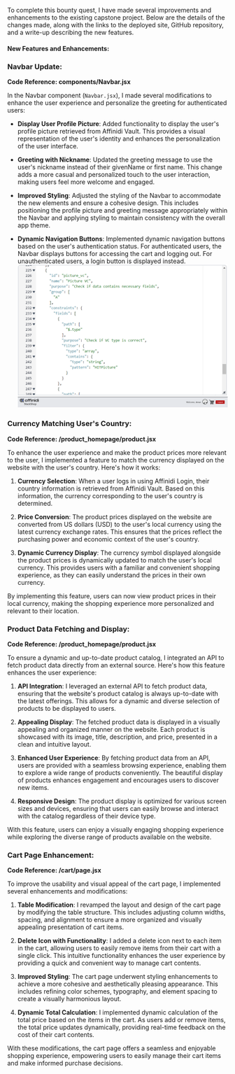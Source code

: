 To complete this bounty quest, I have made several improvements and enhancements to the existing capstone project. Below are the details of the changes made, along with the links to the deployed site, GitHub repository, and a write-up describing the new features.

#### New Features and Enhancements:

### Navbar Update:

**Code Reference: components/Navbar.jsx**

In the Navbar component (`Navbar.jsx`), I made several modifications to enhance the user experience and personalize the greeting for authenticated users:

- **Display User Profile Picture**: Added functionality to display the user's profile picture retrieved from Affinidi Vault. This provides a visual representation of the user's identity and enhances the personalization of the user interface.

- **Greeting with Nickname**: Updated the greeting message to use the user's nickname instead of their givenName or first name. This change adds a more casual and personalized touch to the user interaction, making users feel more welcome and engaged.

- **Improved Styling**: Adjusted the styling of the Navbar to accommodate the new elements and ensure a cohesive design. This includes positioning the profile picture and greeting message appropriately within the Navbar and applying styling to maintain consistency with the overall app theme.

- **Dynamic Navigation Buttons**: Implemented dynamic navigation buttons based on the user's authentication status. For authenticated users, the Navbar displays buttons for accessing the cart and logging out. For unauthenticated users, a login button is displayed instead.
  ![alt text](image.png)
  ![alt text](image-1.png)

### Currency Matching User's Country:

**Code Reference: /product_homepage/product.jsx**

To enhance the user experience and make the product prices more relevant to the user, I implemented a feature to match the currency displayed on the website with the user's country. Here's how it works:

1. **Currency Selection**: When a user logs in using Affinidi Login, their country information is retrieved from Affinidi Vault. Based on this information, the currency corresponding to the user's country is determined.

2. **Price Conversion**: The product prices displayed on the website are converted from US dollars (USD) to the user's local currency using the latest currency exchange rates. This ensures that the prices reflect the purchasing power and economic context of the user's country.

3. **Dynamic Currency Display**: The currency symbol displayed alongside the product prices is dynamically updated to match the user's local currency. This provides users with a familiar and convenient shopping experience, as they can easily understand the prices in their own currency.

By implementing this feature, users can now view product prices in their local currency, making the shopping experience more personalized and relevant to their location.

### Product Data Fetching and Display:

**Code Reference: /product_homepage/product.jsx**

To ensure a dynamic and up-to-date product catalog, I integrated an API to fetch product data directly from an external source. Here's how this feature enhances the user experience:

1. **API Integration**: I leveraged an external API to fetch product data, ensuring that the website's product catalog is always up-to-date with the latest offerings. This allows for a dynamic and diverse selection of products to be displayed to users.

2. **Appealing Display**: The fetched product data is displayed in a visually appealing and organized manner on the website. Each product is showcased with its image, title, description, and price, presented in a clean and intuitive layout.

3. **Enhanced User Experience**: By fetching product data from an API, users are provided with a seamless browsing experience, enabling them to explore a wide range of products conveniently. The beautiful display of products enhances engagement and encourages users to discover new items.

4. **Responsive Design**: The product display is optimized for various screen sizes and devices, ensuring that users can easily browse and interact with the catalog regardless of their device type.

With this feature, users can enjoy a visually engaging shopping experience while exploring the diverse range of products available on the website.

### Cart Page Enhancement:

**Code Reference: /cart/page.jsx**

To improve the usability and visual appeal of the cart page, I implemented several enhancements and modifications:

1. **Table Modification**: I revamped the layout and design of the cart page by modifying the table structure. This includes adjusting column widths, spacing, and alignment to ensure a more organized and visually appealing presentation of cart items.

2. **Delete Icon with Functionality**: I added a delete icon next to each item in the cart, allowing users to easily remove items from their cart with a single click. This intuitive functionality enhances the user experience by providing a quick and convenient way to manage cart contents.

3. **Improved Styling**: The cart page underwent styling enhancements to achieve a more cohesive and aesthetically pleasing appearance. This includes refining color schemes, typography, and element spacing to create a visually harmonious layout.

4. **Dynamic Total Calculation**: I implemented dynamic calculation of the total price based on the items in the cart. As users add or remove items, the total price updates dynamically, providing real-time feedback on the cost of their cart contents.

With these modifications, the cart page offers a seamless and enjoyable shopping experience, empowering users to easily manage their cart items and make informed purchase decisions.
